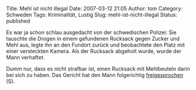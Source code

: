 Title: Mehl ist nicht illegal
Date: 2007-03-12 21:05
Author: tom
Category: Schweden
Tags: Kriminalität, Lustig
Slug: mehl-ist-nicht-illegal
Status: published

Es war ja schon schlau ausgedacht von der schwedischen Polizei: Sie
tauschte die Drogen in einem gefundenen Rucksack gegen Zucker und Mehl
aus, legte ihn an den Fundort zurück und beobachtete den Platz mit einer
versteckten Kamera. Als der Rucksack abgeholt wurde, wurde der Mann
verhaftet.

Dumm nur, dass es nicht strafbar ist, einen Rucksack mit Mehlbeuteln
darin bei sich zu haben. Das Gericht hat den Mann folgerichtig
[freigesprochen](http://www.sr.se/Ekot/artikel.asp?artikel=1249090) (S).

